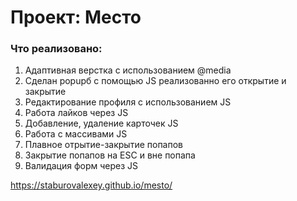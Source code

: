 # Проект: Место

### Что реализовано:
1. Адаптивная верстка с использованием @media
2. Сделан popupб с помощью JS реализованно его открытие и закрытие
3. Редактирование профиля с использованием JS
4. Работа лайков через JS
5. Добавление, удаление карточек JS
6. Работа с массивами JS
7. Плавное отрытие-закрытие попапов
8. Закрытие попапов на ESC и вне попапа
9. Валидация форм через JS

https://staburovalexey.github.io/mesto/

